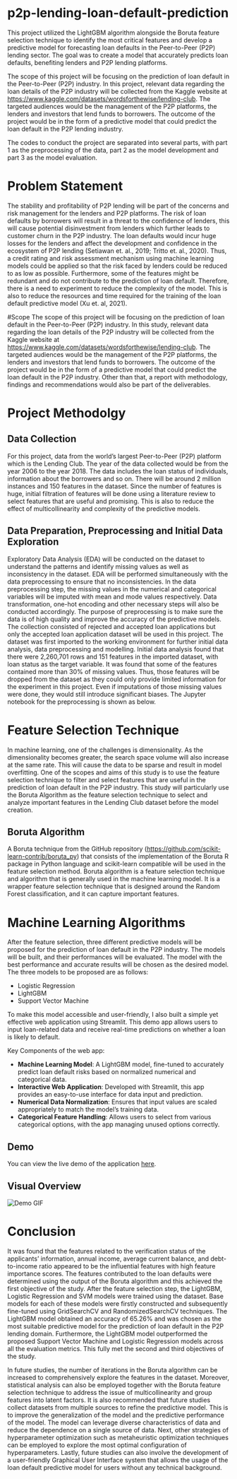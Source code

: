 # p2p-lending-loan-default-prediction
This project utilized the LightGBM algorithm alongside the Boruta feature selection technique to identify the most critical features and develop a predictive model for forecasting loan defaults in the Peer-to-Peer (P2P) lending sector. The goal was to create a model that accurately predicts loan defaults, benefiting lenders and P2P lending platforms. 

The scope of this project will be focusing on the prediction of loan default in the Peer-to-Peer (P2P) industry. In this project, relevant data regarding the loan details of the P2P industry will be collected from the Kaggle website at https://www.kaggle.com/datasets/wordsforthewise/lending-club. The targeted audiences would be the management of the P2P platforms, the lenders and investors that lend funds to borrowers. The outcome of the project would be in the form of a predictive model that could predict the loan default in the P2P lending industry. 

The codes to conduct the project are separated into several parts, with part 1 as the preprocessing of the data, part 2 as the model development and part 3 as the model evaluation.

# Problem Statement
The stability and profitability of P2P lending will be part of the concerns and risk management for the lenders and P2P platforms. The risk of loan defaults by borrowers will result in a threat to the confidence of lenders, this will cause potential disinvestment from lenders which further leads to customer churn in the P2P industry. The loan defaults would incur huge losses for the lenders and affect the development and confidence in the ecosystem of P2P lending (Setiawan et. al., 2019; Tritto et. al., 2020). Thus, a credit rating and risk assessment mechanism using machine learning models could be applied so that the risk faced by lenders could be reduced to as low as possible. Furthermore, some of the features might be redundant and do not contribute to the prediction of loan default. Therefore, there is a need to experiment to reduce the complexity of the model. This is also to reduce the resources and time required for the training of the loan default predictive model (Xu et. al, 2021). 

#Scope
The scope of this project will be focusing on the prediction of loan default in the Peer-to-Peer (P2P) industry. In this study, relevant data regarding the loan details of the P2P industry will be collected from the Kaggle website at https://www.kaggle.com/datasets/wordsforthewise/lending-club. The targeted audiences would be the management of the P2P platforms, the lenders and investors that lend funds to borrowers. The outcome of the project would be in the form of a predictive model that could predict the loan default in the P2P industry. Other than that, a report with methodology, findings and recommendations would also be part of the deliverables.

# Project Methodolgy
## Data Collection
For this project, data from the world’s largest Peer-to-Peer (P2P) platform which is the Lending Club. The year of the data collected would be from the year 2006 to the year 2018. The data includes the loan status of individuals, information about the borrowers and so on. There will be around 2 million instances and 150 features in the dataset. Since the number of features is huge, initial filtration of features will be done using a literature review to select features that are useful and promising. This is also to reduce the effect of multicollinearity and complexity of the predictive models.

## Data Preparation, Preprocessing and Initial Data Exploration
Exploratory Data Analysis (EDA) will be conducted on the dataset to understand the patterns and identify missing values as well as inconsistency in the dataset. EDA will be performed simultaneously with the data preprocessing to ensure that no inconsistencies. In the data preprocessing step, the missing values in the numerical and categorical variables will be imputed with mean and mode values respectively. Data transformation, one-hot encoding and other necessary steps will also be conducted accordingly. The purpose of preprocessing is to make sure the data is of high quality and improve the accuracy of the predictive models.
The collection consisted of rejected and accepted loan applications but only the accepted loan application dataset will be used in this project.  The dataset was first imported to the working environment for further initial data analysis, data preprocessing and modelling. Initial data analysis found that there were 2,260,701 rows and 151 features in the imported dataset, with loan status as the target variable. It was found that some of the features contained more than 30% of missing values. Thus, those features will be dropped from the dataset as they could only provide limited information for the experiment in this project. Even if imputations of those missing values were done, they would still introduce significant biases. The Jupyter notebook for the preprocessing is shown as below.

# Feature Selection Technique
In machine learning, one of the challenges is dimensionality. As the dimensionality becomes greater, the search space volume will also increase at the same rate. This will cause the data to be sparse and result in model overfitting. One of the scopes and aims of this study is to use the feature selection technique to filter and select features that are useful in the prediction of loan default in the P2P industry. This study will particularly use the Boruta Algorithm as the feature selection technique to select and analyze important features in the Lending Club dataset before the model creation.

## Boruta Algorithm
A Boruta technique from the GitHub repository (https://github.com/scikit-learn-contrib/boruta_py) that consists of the implementation of the Boruta R package in Python language and scikit-learn compatible will be used in the feature selection method. Boruta algorithm is a feature selection technique and algorithm that is generally used in the machine learning model. It is a wrapper feature selection technique that is designed around the Random Forest classification, and it can capture important features.

# Machine Learning Algorithms
After the feature selection, three different predictive models will be proposed for the prediction of loan default in the P2P industry. The models will be built, and their performances will be evaluated. The model with the best performance and accurate results will be chosen as the desired model. The three models to be proposed are as follows:
 - Logistic Regression
 - LightGBM
 - Support Vector Machine


To make this model accessible and user-friendly, I also built a simple yet effective web application using Streamlit. This demo app allows users to input loan-related data and receive real-time predictions on whether a loan is likely to default.

Key Components of the web app:
- **Machine Learning Model**: A LightGBM model, fine-tuned to accurately predict loan default risks based on normalized numerical and categorical data.
- **Interactive Web Application**: Developed with Streamlit, this app provides an easy-to-use interface for data input and prediction.
- **Numerical Data Normalization**: Ensures that input values are scaled appropriately to match the model’s training data.
- **Categorical Feature Handling**: Allows users to select from various categorical options, with the app managing unused options correctly.



## Demo
You can view the live demo of the application [here](https://p2p-lending-loan-default-prediction.streamlit.app/).

## Visual Overview
![Demo GIF](https://github.com/yanshenp/p2p-lending-loan-default-prediction/blob/main/path/to/your/streamlitdemo.gif)

# Conclusion
It was found that the features related to the verification status of the applicants’ information, annual income, average current balance, and debt-to-income ratio appeared to be the influential features with high feature importance scores. The features contributed to the loan defaults were determined using the output of the Boruta algorithm and this achieved the first objective of the study. After the feature selection step, the LightGBM, Logistic Regression and SVM models were trained using the dataset. Base models for each of these models were firstly constructed and subsequently fine-tuned using GridSearchCV and RandomizedSearchCV techniques. The LightGBM model obtained an accuracy of 65.26% and was chosen as the most suitable predictive model for the prediction of loan default in the P2P lending domain. Furthermore, the LightGBM model outperformed the proposed Support Vector Machine and Logistic Regression models across all the evaluation metrics. This fully met the second and third objectives of the study.
 
In future studies, the number of iterations in the Boruta algorithm can be increased to comprehensively explore the features in the dataset. Moreover, statistical analysis can also be employed together with the Boruta feature selection technique to address the issue of multicollinearity and group features into latent factors. It is also recommended that future studies collect datasets from multiple sources to refine the predictive model. This is to improve the generalization of the model and the predictive performance of the model. The model can leverage diverse characteristics of data and reduce the dependence on a single source of data. Next, other strategies of hyperparameter optimization such as metaheuristic optimization techniques can be employed to explore the most optimal configuration of hyperparameters. Lastly, future studies can also involve the development of a user-friendly Graphical User Interface system that allows the usage of the loan default predictive model for users without any technical background.
